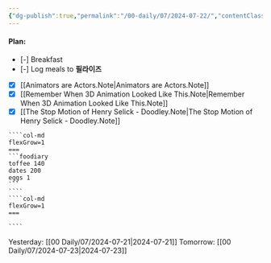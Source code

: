 ```yaml
---
{"dg-publish":true,"permalink":"/00-daily/07/2024-07-22/","contentClasses":"daily Monday page-white","noteIcon":"","created":"2025-01-21T01:20:16.191+10:00","updated":"2025-01-21T15:25:26.321+10:00"}
---
```


#### Plan:
- [-] Breakfast
- [-] Log meals to **필라이즈**
- [x] [[Animators are Actors.Note\|Animators are Actors.Note]]
- [x] [[Remember When 3D Animation Looked Like This.Note\|Remember When 3D Animation Looked Like This.Note]]
- [x] [[The Stop Motion of Henry Selick - Doodley.Note\|The Stop Motion of Henry Selick - Doodley.Note]]

`````col
````col-md
flexGrow=1
===
```foodiary 
toffee 140
dates 200
eggs 1
```
````
````col-md
flexGrow=1
===

````
`````
Yesterday: [[00 Daily/07/2024-07-21\|2024-07-21]]
Tomorrow: [[00 Daily/07/2024-07-23\|2024-07-23]]